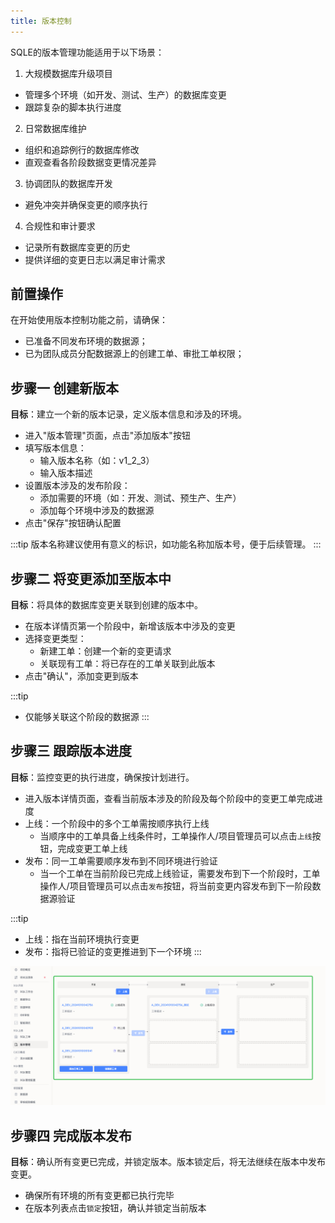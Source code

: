 ```yaml
---
title: 版本控制
---
```


SQLE的版本管理功能适用于以下场景：

1. 大规模数据库升级项目
  * 管理多个环境（如开发、测试、生产）的数据库变更
  * 跟踪复杂的脚本执行进度
2. 日常数据库维护
  * 组织和追踪例行的数据库修改
  * 直观查看各阶段数据变更情况差异
3. 协调团队的数据库开发
  * 避免冲突并确保变更的顺序执行
4. 合规性和审计要求
  * 记录所有数据库变更的历史
  * 提供详细的变更日志以满足审计需求


##  前置操作
在开始使用版本控制功能之前，请确保：

* 已准备不同发布环境的数据源；
* 已为团队成员分配数据源上的创建工单、审批工单权限；

## 步骤一 创建新版本

**目标**：建立一个新的版本记录，定义版本信息和涉及的环境。

* 进入"版本管理"页面，点击"添加版本"按钮
* 填写版本信息：
  * 输入版本名称（如：v1_2_3）
  * 输入版本描述
* 设置版本涉及的发布阶段：
  * 添加需要的环境（如：开发、测试、预生产、生产）  
  * 添加每个环境中涉及的数据源
* 点击"保存"按钮确认配置

:::tip
版本名称建议使用有意义的标识，如功能名称加版本号，便于后续管理。
:::

## 步骤二 将变更添加至版本中

**目标**：将具体的数据库变更关联到创建的版本中。

* 在版本详情页第一个阶段中，新增该版本中涉及的变更
* 选择变更类型：
  * 新建工单：创建一个新的变更请求
  * 关联现有工单：将已存在的工单关联到此版本
* 点击"确认"，添加变更到版本

:::tip
* 仅能够关联这个阶段的数据源
::: 


## 步骤三 跟踪版本进度

**目标**：监控变更的执行进度，确保按计划进行。

* 进入版本详情页面，查看当前版本涉及的阶段及每个阶段中的变更工单完成进度
* 上线：一个阶段中的多个工单需按顺序执行上线
  * 当顺序中的工单具备上线条件时，工单操作人/项目管理员可以点击`上线`按钮，完成变更工单上线
* 发布：同一工单需要顺序发布到不同环境进行验证
  * 当一个工单在当前阶段已完成上线验证，需要发布到下一个阶段时，工单操作人/项目管理员可以点击`发布`按钮，将当前变更内容发布到下一阶段数据源验证

:::tip
* 上线：指在当前环境执行变更
* 发布：指将已验证的变更推进到下一个环境
:::

![verison-manage](img/verison-manage.png)

## 步骤四 完成版本发布

**目标**：确认所有变更已完成，并锁定版本。版本锁定后，将无法继续在版本中发布变更。

* 确保所有环境的所有变更都已执行完毕
* 在版本列表点击`锁定`按钮，确认并锁定当前版本

